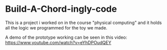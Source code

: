 # Build-A-Chord-ingly-code
This is a project i worked on in the course "physical computing" and it holds all the logic we programmed for the toy we made.

A demo of the prototype working can be seen in this video: https://www.youtube.com/watch?v=eYhDPOudQEY

